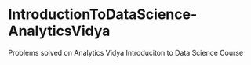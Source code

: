 # IntroductionToDataScience-AnalyticsVidya
Problems solved on Analytics Vidya Introduciton to Data Science Course 
